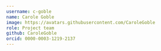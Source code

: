 ```yaml
---
username: c-goble
name: Carole Goble
image: https://avatars.githubusercontent.com/CaroleGoble
role: Project team
github: CaroleGoble
orcid: 0000-0003-1219-2137
---
```

